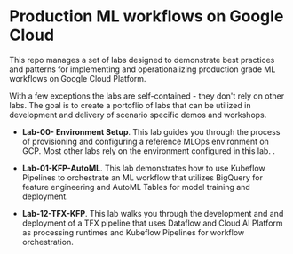# Production ML workflows on Google Cloud

This repo manages a set of labs designed to demonstrate best practices and patterns for implementing and operationalizing production grade ML workflows on Google Cloud Platform.

With a few exceptions the labs are self-contained - they don't rely on other labs. The goal is to create a portoflio of labs that can be utilized in development and delivery of scenario specific demos and workshops. 

- **Lab-00- Environment Setup**. This lab guides you through the process of provisioning and configuring a reference MLOps environment on GCP. Most other labs rely on the environment configured in this lab. . 

- **Lab-01-KFP-AutoML**. This lab demonstrates how to use Kubeflow Pipelines to orchestrate an ML workflow that utilizes BigQuery for feature engineering and AutoML Tables for model training and deployment.


- **Lab-12-TFX-KFP**. This lab walks you through the development and and deployment of a TFX pipeline that uses Dataflow and Cloud AI Platform as processing runtimes and Kubeflow Pipelines for workflow orchestration.

